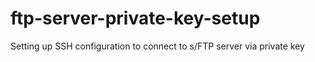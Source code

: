 # ftp-server-private-key-setup
Setting up SSH configuration to connect to s/FTP server via private key
